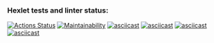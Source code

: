 ### Hexlet tests and linter status:
[![Actions Status](https://github.com/Chudilo4/python-project-lvl1/workflows/hexlet-check/badge.svg)](https://github.com/Chudilo4/python-project-lvl1/actions)
[![Maintainability](https://api.codeclimate.com/v1/badges/7d59549b74b5117c9d89/maintainability)](https://codeclimate.com/github/Chudilo4/python-project-lvl1/maintainability)
[![asciicast](https://asciinema.org/a/85j1DQkKNNmkPWrIks6oi5oDR.svg)](https://asciinema.org/a/85j1DQkKNNmkPWrIks6oi5oDR)
[![asciicast](https://asciinema.org/a/QbhuvNDjAQRSYpL9hLNWDpDew.svg)](https://asciinema.org/a/QbhuvNDjAQRSYpL9hLNWDpDew)
[![asciicast](https://asciinema.org/a/JclxGdED4QigsCKpgVenh3zXS.svg)](https://asciinema.org/a/JclxGdED4QigsCKpgVenh3zXS)
[![asciicast](https://asciinema.org/a/NmAgnN5Sox55tznD8YLV222zo.svg)](https://asciinema.org/a/NmAgnN5Sox55tznD8YLV222zo)
